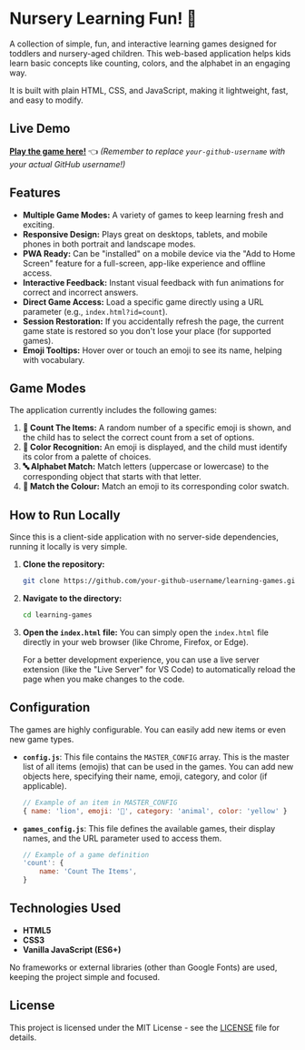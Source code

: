 # Nursery Learning Fun! 🎉

A collection of simple, fun, and interactive learning games designed for toddlers and nursery-aged children. This web-based application helps kids learn basic concepts like counting, colors, and the alphabet in an engaging way.

It is built with plain HTML, CSS, and JavaScript, making it lightweight, fast, and easy to modify.

## Live Demo

[**Play the game here!**](https://your-github-username.github.io/learning-games/) 👈 *(Remember to replace `your-github-username` with your actual GitHub username!)*

## Features

-   **Multiple Game Modes:** A variety of games to keep learning fresh and exciting.
-   **Responsive Design:** Plays great on desktops, tablets, and mobile phones in both portrait and landscape modes.
-   **PWA Ready:** Can be "installed" on a mobile device via the "Add to Home Screen" feature for a full-screen, app-like experience and offline access.
-   **Interactive Feedback:** Instant visual feedback with fun animations for correct and incorrect answers.
-   **Direct Game Access:** Load a specific game directly using a URL parameter (e.g., `index.html?id=count`).
-   **Session Restoration:** If you accidentally refresh the page, the current game state is restored so you don't lose your place (for supported games).
-   **Emoji Tooltips:** Hover over or touch an emoji to see its name, helping with vocabulary.

## Game Modes

The application currently includes the following games:

1.  **🔢 Count The Items:** A random number of a specific emoji is shown, and the child has to select the correct count from a set of options.
2.  **🎨 Color Recognition:** An emoji is displayed, and the child must identify its color from a palette of choices.
3.  **🔤 Alphabet Match:** Match letters (uppercase or lowercase) to the corresponding object that starts with that letter.
4.  **🌈 Match the Colour:** Match an emoji to its corresponding color swatch.

## How to Run Locally

Since this is a client-side application with no server-side dependencies, running it locally is very simple.

1.  **Clone the repository:**
    ```bash
    git clone https://github.com/your-github-username/learning-games.git
    ```

2.  **Navigate to the directory:**
    ```bash
    cd learning-games
    ```

3.  **Open the `index.html` file:**
    You can simply open the `index.html` file directly in your web browser (like Chrome, Firefox, or Edge).

    For a better development experience, you can use a live server extension (like the "Live Server" for VS Code) to automatically reload the page when you make changes to the code.

## Configuration

The games are highly configurable. You can easily add new items or even new game types.

-   **`config.js`**: This file contains the `MASTER_CONFIG` array. This is the master list of all items (emojis) that can be used in the games. You can add new objects here, specifying their name, emoji, category, and color (if applicable).

    ```javascript
    // Example of an item in MASTER_CONFIG
    { name: 'lion', emoji: '🦁', category: 'animal', color: 'yellow' }
    ```

-   **`games_config.js`**: This file defines the available games, their display names, and the URL parameter used to access them.

    ```javascript
    // Example of a game definition
    'count': {
        name: 'Count The Items',
    }
    ```

## Technologies Used

-   **HTML5**
-   **CSS3**
-   **Vanilla JavaScript (ES6+)**

No frameworks or external libraries (other than Google Fonts) are used, keeping the project simple and focused.

## License

This project is licensed under the MIT License - see the [LICENSE](LICENSE) file for details.